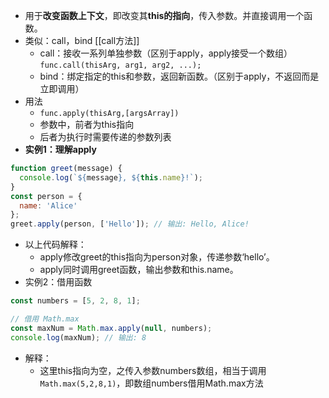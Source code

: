 - 用于**改变函数上下文**，即改变其**this的指向**，传入参数。并直接调用一个函数。
- 类似：call，bind [[call方法]]
	- call：接收一系列单独参数（区别于apply，apply接受一个数组）`func.call(thisArg, arg1, arg2, ...);`
	- bind：绑定指定的this和参数，返回新函数。（区别于apply，不返回而是立即调用）
- 用法
	- `func.apply(thisArg,[argsArray])`
	- 参数中，前者为this指向
	- 后者为执行时需要传递的参数列表
- **实例1：理解apply**
```js
function greet(message) {
  console.log(`${message}, ${this.name}!`);
}
const person = {
  name: 'Alice'
};
greet.apply(person, ['Hello']); // 输出: Hello, Alice!
```
- 以上代码解释：
	- apply修改greet的this指向为person对象，传递参数‘hello’。
	- apply同时调用greet函数，输出参数和this.name。
- 实例2：借用函数
```js
const numbers = [5, 2, 8, 1];

// 借用 Math.max
const maxNum = Math.max.apply(null, numbers);
console.log(maxNum); // 输出: 8
```
- 解释：
	- 这里this指向为空，之传入参数numbers数组，相当于调用`Math.max(5,2,8,1)`，即数组numbers借用Math.max方法